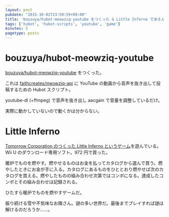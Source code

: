 ```yaml
---
layout: post
pubdate: "2015-10-01T23:59:59+09:00"
title: 'bouzuya/hubot-meowziq-youtube をつくった & Little Inferno であそんだ'
tags: ['hubot', 'hubot-scripts', 'youtube', 'game']
minutes: 5
pagetype: posts
---
```

# bouzuya/hubot-meowziq-youtube

[bouzuya/hubot-meowziq-youtube][] をつくった。

これは [faithcreates/meowziq-api][] に YouTube の動画から音声を抜き出して投稿するための Hubot スクリプト。

youtube-dl (+ffmpeg) で音声を抜き出し aacgain で音量を調整しているだけ。

実際に動かしていないので動くかは分からない。

# Little Inferno

[Tomorrow Corporation のつくった Little Inferno というゲーム](http://www.nintendo.co.jp/wiiu/wlfj/)を遊んでいる。Wii U のダウンロード専用ソフト。972 円で買った。

暖炉でものを燃やす。燃やせるものはお金を払ってカタログから選んで買う。燃やしたときにお金が手に入る。カタログにあるものをひととおり燃やせば次のカタログを買える。燃やしたものの組み合わせ次第ではコンボになる。達成したコンボとその組み合わせは記録される。

ひたすら暖炉でものを燃やすゲームだ。

振り続ける雪や不気味なお隣さん。謎の多い世界だ。最後までプレイすれば謎は解けるのだろうか……。

[bouzuya/hubot-meowziq-youtube]: https://github.com/bouzuya/hubot-meowziq-youtube
[faithcreates/meowziq-api]: https://github.com/faithcreates/meowziq-api
